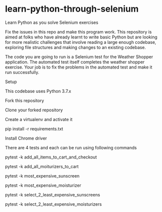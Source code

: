 # learn-python-through-selenium
Learn Python as you solve Selenium exercises

Fix the issues in this repo and make this program work. This repository is aimed at folks who have already learnt to write basic Python but are looking for more realistic challenges that involve reading a large enough codebase, exploring file structures and making changes to an existing codebase.

The code you are going to run is a Selenium test for the Weather Shopper application. The automated test itself completes the weather shopper exercise. Your job is to fix the problems in the automated test and make it run successfully.

Setup

This codebase uses Python 3.7.x

Fork this repository

Clone your forked repository

Create a virtualenv and activate it

pip install -r requirements.txt

Install Chrome driver

There are 4 tests and each can be run using following commands

pytest -k add_all_items_to_cart_and_checkout

pytest -k add_all_moiturizers_to_cart

pytest -k most_expensive_sunscreen

pytest -k most_expensive_moisturizer

pytest -k select_2_least_expensive_sunscreens

pytest -k select_2_least_expensive_moisturizers

